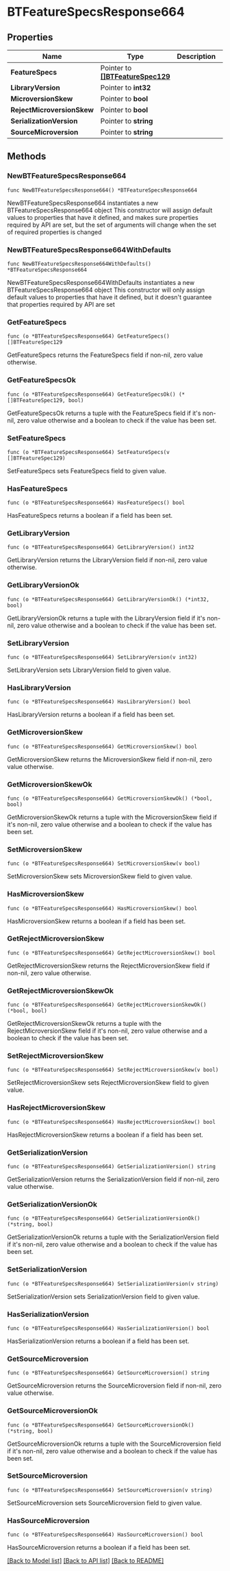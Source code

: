 # BTFeatureSpecsResponse664

## Properties

Name | Type | Description | Notes
------------ | ------------- | ------------- | -------------
**FeatureSpecs** | Pointer to [**[]BTFeatureSpec129**](BTFeatureSpec129.md) |  | [optional] 
**LibraryVersion** | Pointer to **int32** |  | [optional] 
**MicroversionSkew** | Pointer to **bool** |  | [optional] 
**RejectMicroversionSkew** | Pointer to **bool** |  | [optional] 
**SerializationVersion** | Pointer to **string** |  | [optional] 
**SourceMicroversion** | Pointer to **string** |  | [optional] 

## Methods

### NewBTFeatureSpecsResponse664

`func NewBTFeatureSpecsResponse664() *BTFeatureSpecsResponse664`

NewBTFeatureSpecsResponse664 instantiates a new BTFeatureSpecsResponse664 object
This constructor will assign default values to properties that have it defined,
and makes sure properties required by API are set, but the set of arguments
will change when the set of required properties is changed

### NewBTFeatureSpecsResponse664WithDefaults

`func NewBTFeatureSpecsResponse664WithDefaults() *BTFeatureSpecsResponse664`

NewBTFeatureSpecsResponse664WithDefaults instantiates a new BTFeatureSpecsResponse664 object
This constructor will only assign default values to properties that have it defined,
but it doesn't guarantee that properties required by API are set

### GetFeatureSpecs

`func (o *BTFeatureSpecsResponse664) GetFeatureSpecs() []BTFeatureSpec129`

GetFeatureSpecs returns the FeatureSpecs field if non-nil, zero value otherwise.

### GetFeatureSpecsOk

`func (o *BTFeatureSpecsResponse664) GetFeatureSpecsOk() (*[]BTFeatureSpec129, bool)`

GetFeatureSpecsOk returns a tuple with the FeatureSpecs field if it's non-nil, zero value otherwise
and a boolean to check if the value has been set.

### SetFeatureSpecs

`func (o *BTFeatureSpecsResponse664) SetFeatureSpecs(v []BTFeatureSpec129)`

SetFeatureSpecs sets FeatureSpecs field to given value.

### HasFeatureSpecs

`func (o *BTFeatureSpecsResponse664) HasFeatureSpecs() bool`

HasFeatureSpecs returns a boolean if a field has been set.

### GetLibraryVersion

`func (o *BTFeatureSpecsResponse664) GetLibraryVersion() int32`

GetLibraryVersion returns the LibraryVersion field if non-nil, zero value otherwise.

### GetLibraryVersionOk

`func (o *BTFeatureSpecsResponse664) GetLibraryVersionOk() (*int32, bool)`

GetLibraryVersionOk returns a tuple with the LibraryVersion field if it's non-nil, zero value otherwise
and a boolean to check if the value has been set.

### SetLibraryVersion

`func (o *BTFeatureSpecsResponse664) SetLibraryVersion(v int32)`

SetLibraryVersion sets LibraryVersion field to given value.

### HasLibraryVersion

`func (o *BTFeatureSpecsResponse664) HasLibraryVersion() bool`

HasLibraryVersion returns a boolean if a field has been set.

### GetMicroversionSkew

`func (o *BTFeatureSpecsResponse664) GetMicroversionSkew() bool`

GetMicroversionSkew returns the MicroversionSkew field if non-nil, zero value otherwise.

### GetMicroversionSkewOk

`func (o *BTFeatureSpecsResponse664) GetMicroversionSkewOk() (*bool, bool)`

GetMicroversionSkewOk returns a tuple with the MicroversionSkew field if it's non-nil, zero value otherwise
and a boolean to check if the value has been set.

### SetMicroversionSkew

`func (o *BTFeatureSpecsResponse664) SetMicroversionSkew(v bool)`

SetMicroversionSkew sets MicroversionSkew field to given value.

### HasMicroversionSkew

`func (o *BTFeatureSpecsResponse664) HasMicroversionSkew() bool`

HasMicroversionSkew returns a boolean if a field has been set.

### GetRejectMicroversionSkew

`func (o *BTFeatureSpecsResponse664) GetRejectMicroversionSkew() bool`

GetRejectMicroversionSkew returns the RejectMicroversionSkew field if non-nil, zero value otherwise.

### GetRejectMicroversionSkewOk

`func (o *BTFeatureSpecsResponse664) GetRejectMicroversionSkewOk() (*bool, bool)`

GetRejectMicroversionSkewOk returns a tuple with the RejectMicroversionSkew field if it's non-nil, zero value otherwise
and a boolean to check if the value has been set.

### SetRejectMicroversionSkew

`func (o *BTFeatureSpecsResponse664) SetRejectMicroversionSkew(v bool)`

SetRejectMicroversionSkew sets RejectMicroversionSkew field to given value.

### HasRejectMicroversionSkew

`func (o *BTFeatureSpecsResponse664) HasRejectMicroversionSkew() bool`

HasRejectMicroversionSkew returns a boolean if a field has been set.

### GetSerializationVersion

`func (o *BTFeatureSpecsResponse664) GetSerializationVersion() string`

GetSerializationVersion returns the SerializationVersion field if non-nil, zero value otherwise.

### GetSerializationVersionOk

`func (o *BTFeatureSpecsResponse664) GetSerializationVersionOk() (*string, bool)`

GetSerializationVersionOk returns a tuple with the SerializationVersion field if it's non-nil, zero value otherwise
and a boolean to check if the value has been set.

### SetSerializationVersion

`func (o *BTFeatureSpecsResponse664) SetSerializationVersion(v string)`

SetSerializationVersion sets SerializationVersion field to given value.

### HasSerializationVersion

`func (o *BTFeatureSpecsResponse664) HasSerializationVersion() bool`

HasSerializationVersion returns a boolean if a field has been set.

### GetSourceMicroversion

`func (o *BTFeatureSpecsResponse664) GetSourceMicroversion() string`

GetSourceMicroversion returns the SourceMicroversion field if non-nil, zero value otherwise.

### GetSourceMicroversionOk

`func (o *BTFeatureSpecsResponse664) GetSourceMicroversionOk() (*string, bool)`

GetSourceMicroversionOk returns a tuple with the SourceMicroversion field if it's non-nil, zero value otherwise
and a boolean to check if the value has been set.

### SetSourceMicroversion

`func (o *BTFeatureSpecsResponse664) SetSourceMicroversion(v string)`

SetSourceMicroversion sets SourceMicroversion field to given value.

### HasSourceMicroversion

`func (o *BTFeatureSpecsResponse664) HasSourceMicroversion() bool`

HasSourceMicroversion returns a boolean if a field has been set.


[[Back to Model list]](../README.md#documentation-for-models) [[Back to API list]](../README.md#documentation-for-api-endpoints) [[Back to README]](../README.md)



